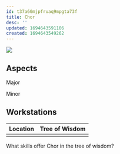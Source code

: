 ```yaml
---
id: t37a60mjpfruaq9mpgta73f
title: Chor
desc: ''
updated: 1694643591106
created: 1694643549262
---
```

![](/assets/icon-chor.png)

## Aspects

Major 

Minor 

## Workstations

Location | Tree of Wisdom |
---------|----------|
|||

What skills offer Chor in the tree of wisdom?
